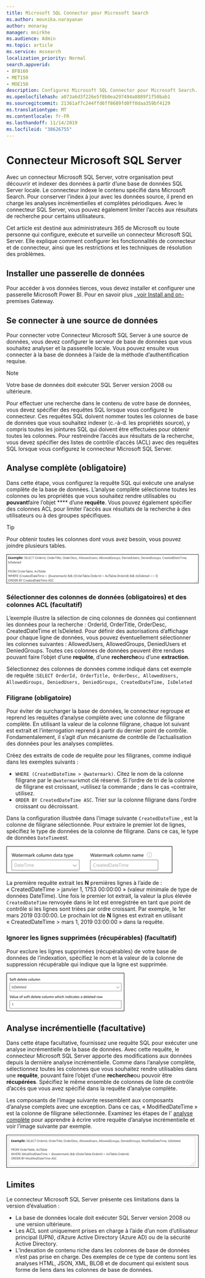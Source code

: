 ```yaml
---
title: Microsoft SQL Connector pour Microsoft Search
ms.author: mounika.narayanan
author: monaray
manager: mnirkhe
ms.audience: Admin
ms.topic: article
ms.service: mssearch
localization_priority: Normal
search.appverid:
- BFB160
- MET150
- MOE150
description: Configurez Microsoft SQL Connector pour Microsoft Search.
ms.openlocfilehash: a073a6d3f226e5f8b0ea297494a8889f1f50bab1
ms.sourcegitcommit: 21361af7c244ffd6ff8689fd0ff0daa359bf4129
ms.translationtype: MT
ms.contentlocale: fr-FR
ms.lasthandoff: 11/14/2019
ms.locfileid: "38626755"
---
```

# <a name="microsoft-sql-server-connector"></a>Connecteur Microsoft SQL Server

Avec un connecteur Microsoft SQL Server, votre organisation peut découvrir et indexer des données à partir d’une base de données SQL Server locale. Le connecteur indexe le contenu spécifié dans Microsoft Search. Pour conserver l’index à jour avec les données source, il prend en charge les analyses incrémentielles et complètes périodiques. Avec le connecteur SQL Server, vous pouvez également limiter l’accès aux résultats de recherche pour certains utilisateurs.

Cet article est destiné aux administrateurs 365 de Microsoft ou toute personne qui configure, exécute et surveille un connecteur Microsoft SQL Server. Elle explique comment configurer les fonctionnalités de connecteur et de connecteur, ainsi que les restrictions et les techniques de résolution des problèmes.

## <a name="install-a-data-gateway"></a>Installer une passerelle de données
Pour accéder à vos données tierces, vous devez installer et configurer une passerelle Microsoft Power BI. Pour en savoir plus [, voir Install and on-](https://docs.microsoft.com/data-integration/gateway/service-gateway-install) premises Gateway.  

## <a name="connect-to-a-data-source"></a>Se connecter à une source de données
Pour connecter votre Connecteur Microsoft SQL Server à une source de données, vous devez configurer le serveur de base de données que vous souhaitez analyser et la passerelle locale. Vous pouvez ensuite vous connecter à la base de données à l’aide de la méthode d’authentification requise.

> [!NOTE]
> Votre base de données doit exécuter SQL Server version 2008 ou ultérieure.

Pour effectuer une recherche dans le contenu de votre base de données, vous devez spécifier des requêtes SQL lorsque vous configurez le connecteur. Ces requêtes SQL doivent nommer toutes les colonnes de base de données que vous souhaitez indexer (c.-à-d. les propriétés source), y compris toutes les jointures SQL qui doivent être effectuées pour obtenir toutes les colonnes. Pour restreindre l’accès aux résultats de la recherche, vous devez spécifier des listes de contrôle d’accès (ACL) avec des requêtes SQL lorsque vous configurez le connecteur Microsoft SQL Server.

## <a name="full-crawl-required"></a>Analyse complète (obligatoire)
Dans cette étape, vous configurez la requête SQL qui exécute une analyse complète de la base de données. L’analyse complète sélectionne toutes les colonnes ou les propriétés que vous souhaitez rendre utilisables ou **pouvant**faire l’objet **** d’une **requête**. Vous pouvez également spécifier des colonnes ACL pour limiter l’accès aux résultats de la recherche à des utilisateurs ou à des groupes spécifiques.

> [!Tip]
> Pour obtenir toutes les colonnes dont vous avez besoin, vous pouvez joindre plusieurs tables.

![Script illustrant les OrderTable et AclTable avec les propriétés de l’exemple](media/MSSQL-fullcrawl.png)

### <a name="select-data-columns-required-and-acl-columns-optional"></a>Sélectionner des colonnes de données (obligatoires) et des colonnes ACL (facultatif)
L’exemple illustre la sélection de cinq colonnes de données qui contiennent les données pour la recherche : OrderId, OrderTitle, OrderDesc, CreatedDateTime et IsDeleted. Pour définir des autorisations d’affichage pour chaque ligne de données, vous pouvez éventuellement sélectionner les colonnes suivantes : AllowedUsers, AllowedGroups, DeniedUsers et DeniedGroups. Toutes ces colonnes de données peuvent être rendues pouvant faire l’objet d’une **requête**, d’une **recherche**ou d’une **extraction**.

Sélectionnez des colonnes de données comme indiqué dans cet exemple de requête :`SELECT OrderId, OrderTitle, OrderDesc, AllowedUsers, AllowedGroups, DeniedUsers, DeniedGroups, CreatedDateTime, IsDeleted`

### <a name="watermark-required"></a>Filigrane (obligatoire)
Pour éviter de surcharger la base de données, le connecteur regroupe et reprend les requêtes d’analyse complète avec une colonne de filigrane complète. En utilisant la valeur de la colonne filigrane, chaque lot suivant est extrait et l’interrogation reprend à partir du dernier point de contrôle. Fondamentalement, il s’agit d’un mécanisme de contrôle de l’actualisation des données pour les analyses complètes.

Créez des extraits de code de requête pour les filigranes, comme indiqué dans les exemples suivants :
* `WHERE (CreatedDateTime > @watermark)`. Citez le nom de la colonne filigrane par le `@watermark`mot clé réservé. Si l’ordre de tri de la colonne de filigrane est croissant, `>`utilisez la commande ; dans le cas `<`contraire, utilisez.
* `ORDER BY CreatedDateTime ASC`. Trier sur la colonne filigrane dans l’ordre croissant ou décroissant.

Dans la configuration illustrée dans l’image suivante `CreatedDateTime` , est la colonne de filigrane sélectionnée. Pour extraire le premier lot de lignes, spécifiez le type de données de la colonne de filigrane. Dans ce cas, le type de données `DateTime`est.

![](media/MSSQL-watermark.png)

La première requête extrait les **N** premières lignes à l’aide de : « CreatedDateTime > janvier 1, 1753 00:00:00 » (valeur minimale de type de données DateTime). Une fois le premier lot extrait, la valeur la plus élevée `CreatedDateTime` renvoyée dans le lot est enregistrée en tant que point de contrôle si les lignes sont triées par ordre croissant. Par exemple, le 1er mars 2019 03:00:00. Le prochain lot de **N** lignes est extrait en utilisant « CreatedDateTime > mars 1, 2019 03:00:00 » dans la requête.

### <a name="skipping-soft-deleted-rows-optional"></a>Ignorer les lignes supprimées (récupérables) (facultatif)
Pour exclure les lignes supprimées (récupérables) de votre base de données de l’indexation, spécifiez le nom et la valeur de la colonne de suppression récupérable qui indique que la ligne est supprimée.

![Paramètres de suppression douce : « colonne de suppression récupérable » et « valeur de la colonne suppression récupérable qui indique une ligne supprimée »](media/MSSQL-softdelete.png)

## <a name="incremental-crawl-optional"></a>Analyse incrémentielle (facultative)
Dans cette étape facultative, fournissez une requête SQL pour exécuter une analyse incrémentielle de la base de données. Avec cette requête, le connecteur Microsoft SQL Server apporte des modifications aux données depuis la dernière analyse incrémentielle. Comme dans l’analyse complète, sélectionnez toutes les colonnes que vous souhaitez rendre utilisables dans une **requête**, pouvant faire l’objet d’une **recherche**ou pouvoir être **récupérées**. Spécifiez le même ensemble de colonnes de liste de contrôle d’accès que vous avez spécifié dans la requête d’analyse complète.

Les composants de l’image suivante ressemblent aux composants d’analyse complets avec une exception. Dans ce cas, « ModifiedDateTime » est la colonne de filigrane sélectionnée. Examinez les étapes de l' [analyse complète](#full-crawl-required) pour apprendre à écrire votre requête d’analyse incrémentielle et voir l’image suivante par exemple.

![Script d’analyse incrémentielle affichant OrderTable, AclTable et des exemples de propriétés qui peuvent être utilisés.](media/MSSQL-incrcrawl.png)

## <a name="limitations"></a>Limites
Le connecteur Microsoft SQL Server présente ces limitations dans la version d’évaluation :
* La base de données locale doit exécuter SQL Server version 2008 ou une version ultérieure.
* Les ACL sont uniquement prises en charge à l’aide d’un nom d’utilisateur principal (UPN), d’Azure Active Directory (Azure AD) ou de la sécurité Active Directory.
* L’indexation de contenu riche dans les colonnes de base de données n’est pas prise en charge. Des exemples de ce type de contenu sont les analyses HTML, JSON, XML, BLOB et de document qui existent sous forme de liens dans les colonnes de base de données.

